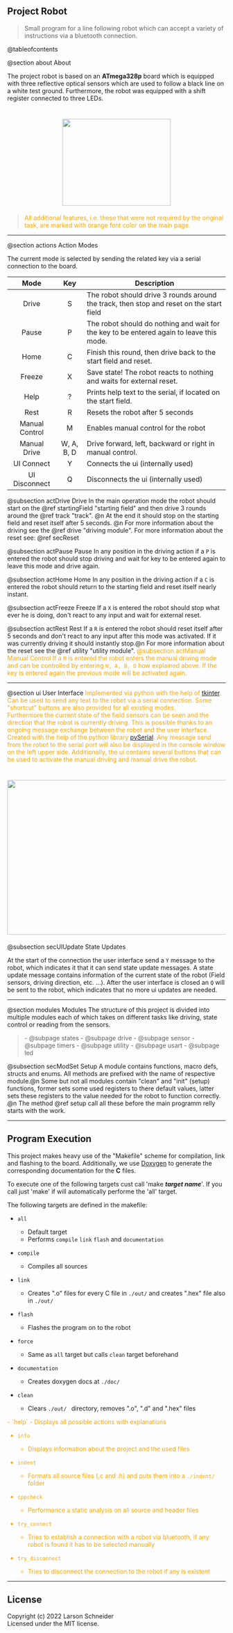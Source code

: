 ## Project Robot        

<blockquote>
    <p>Small program for a line following robot which can accept a variety of instructions via a bluetooth connection.
</p>
</blockquote>

@tableofcontents

@section about About

The project robot is based on an **ATmega328p** board which is equipped with three reflective optical sensors which are 
used to follow a black line on a white test ground. Furthermore, the robot was equipped with a shift register connected to 
three LEDs.

<h1 align="center">
<img src="robot.png" alt=" " width="250" height="200">
</h1>

<blockquote style="color:orange">
    <p>All additional features, i.e. these that were not required by the original task,
are marked with orange font color on the main page.</p>
</blockquote>

---
@section actions Action Modes

The current mode is selected by sending the related key via a serial connection to the board.

|      Mode      |    Key     | Description                                                                              |
|:--------------:|:----------:|------------------------------------------------------------------------------------------|
|     Drive      |     S      | The robot should drive 3 rounds around the track, then stop and reset on the start field |
|     Pause      |     P      | The robot should do nothing and wait for the key to be entered again to leave this mode. |
|      Home      |     C      | Finish this round, then drive back to the start field and reset.                         |
|     Freeze     |     X      | Save state! The robot reacts to nothing and waits for external reset.                    |
|      Help      |     ?      | Prints help text to the serial, if located on the start field.                           |
|      Rest      |     R      | Resets the robot after 5 seconds                                                         |
| Manual Control |     M      | Enables manual control for the robot                                                     |
|  Manual Drive  | W, A, B, D | Drive forward, left, backward or right in manual control.                                |
|   UI Connect   |     Y      | Connects the ui (internally used)                                                        |
| UI Disconnect  |     Q      | Disconnects the ui (internally used)                                                     |

@subsection actDrive Drive
In the main operation mode the robot should start on the @ref startingField "starting field" and
then drive 3 rounds around the @ref track "track". @n At the end it should stop on the starting field and
reset itself after 5 seconds. @n
For more information about the driving see the @ref drive "driving module".
For more information about the reset see: @ref secReset

@subsection actPause Pause
In any position in the driving action if a `P` is entered the robot should stop driving and wait for key to be entered 
again to leave this mode and drive again.

@subsection actHome Home
In any position in the driving action if a `C` is entered the robot should return to the starting field and reset itself 
nearly instant.

@subsection actFreeze Freeze
If a `X` is entered the robot should stop what ever he is doing, don't react to any input and wait for external reset.

@subsection actRest Rest
If a `R` is entered the robot should reset itself after 5 seconds and  don't react to any input after this mode was
activated. If it was currently driving it should instantly stop.@n
For more information about the reset see the @ref utility "utility module".
<span style="color:orange">
@subsection actManual Manual Control
If a `M` is entered the robot enters the manual driving mode and can be controlled by entering `W, A, B, D` how 
explained above. If the key is entered again the previous mode will be activated again.
</span>

---
@section ui User Interface
<span style="color:orange">
Implemented via python with the help of [tkinter](https://docs.python.org/3/library/tkinter.html). Can be used to send 
any text to the robot via a serial connection. Some "shortcut" buttons are also provided for all existing modes.<br>
Furthermore the current state of the field sensors can be seen and the direction that the robot is currently driving.
This is possible thanks to an ongoing message exchange between the robot and the user interface. Created with the help 
of the python library [pySerial](https://pyserial.readthedocs.io/en/latest/pyserial.html). Any message send from the
robot to the serial port will also be displayed in the console window on the left upper side. Additionally, the ui 
contains several buttons that can be used to activate the manual driving and manual drive the robot.

<h1 align="center">
<img src="user_interface.png" alt=" " width="666" height="356">
</h1>

@subsection secUIUpdate State Updates

At the start of the connection the user interface send a `Y` message to the robot, which indicates it that it can send 
state update messages. A state update message contains information of the current state of the robot (Field sensors,
driving direction, etc. ...). After the user interface is closed an `Q` will be sent to the robot, which indicates that
no more ui updates are needed.
</span>

---
@section modules Modules
The structure of this project is divided into multiple modules each of which takes on different
tasks like driving, state control or reading from the sensors.
<blockquote>
- @subpage states
- @subpage drive
- @subpage sensor
- @subpage timers
- @subpage utility
- @subpage usart
- @subpage led
</blockquote>
@subsection secModSet Setup
A module contains functions, macro defs, structs and enums. All methods are prefixed with the
name of respective module.@n
Some but not all modules contain "clean" and "init" (setup) functions, former sets some used registers
to there default values, latter sets these registers to the value needed for the robot to
function correctly. @n
The method @ref setup call all these before the main programm relly starts with the work.

---
## Program Execution
This project makes heavy use of the "Makefile" scheme for compilation, link and flashing to the board. 
Additionally, we use [Doxygen](https://doxygen.nl/) to generate the corresponding documentation for the **C** files.

To execute one of the following targets cust call 'make ***target name***'. If you call just 'make'
if will automatically performe the 'all' target.

The following targets are defined in the makefile:
- `all`
  - Default target
  - Performs `compile` `link` `flash` and `documentation`

- `compile`
  - Compiles all sources

- `link`
  - Creates ".o" files for every C file in `./out/` and creates ".hex" file also in `./out/`

- `flash`
  - Flashes the program on to the robot

- `force`
  - Same as `all` target but calls `clean` target beforehand

- `documentation`
  - Creates doxygen docs at `./doc/`

- `clean`
  - Clears `./out/ ` directory, removes ".o", ".d" and ".hex" files
<span style="color:orange">
- `help`
  - Displays all possible actions with explanations

- `info`
  - Displays information about the project and the used files

- `indent`
  - Formats all source files (.c and .h) and puts them into a `./indent/` folder

- `cppcheck`
  - Performance a static analysis on all source and header files

- `try_connect`
  - Tries to establish a connection with a robot via bluetooth, if any robot is found it has to be selected manually

- `try_disconnect`
  - Tries to disconnect the connection to the robot if any is existent

</span>

---
## License
Copyright (c) 2022 Larson Schneider<br>
Licensed under the MIT license.